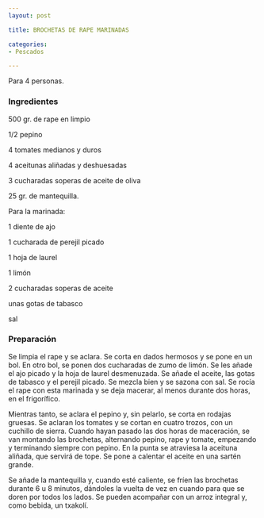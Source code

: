 ```yaml
---
layout: post

title: BROCHETAS DE RAPE MARINADAS

categories:
- Pescados

---
```

Para 4 personas.

<h3>Ingredientes</h3>

500 gr. de rape en limpio

1/2 pepino

4 tomates medianos y duros

4 aceitunas aliñadas y deshuesadas

3 cucharadas soperas de aceite de oliva

25 gr. de mantequilla.

Para la marinada:

1 diente de ajo

1 cucharada de perejil picado

1 hoja de laurel

1 limón

2 cucharadas soperas de aceite

unas gotas de tabasco

sal

<h3>Preparación</h3>

Se limpia el rape y se aclara. Se corta en dados hermosos y se pone en un bol. En otro bol, se ponen dos cucharadas de zumo de limón. Se les añade el ajo picado y la hoja de laurel desmenuzada. Se añade el aceite, las gotas de tabasco y el perejil picado. Se mezcla bien y se sazona con sal. Se rocía el rape con esta marinada y se deja macerar, al menos durante dos horas, en el frigorífico.

Mientras tanto, se aclara el pepino y, sin pelarlo, se corta en rodajas gruesas. Se aclaran los tomates y se cortan en cuatro trozos, con un cuchillo de sierra. Cuando hayan pasado las dos horas de maceración, se van montando las brochetas, alternando pepino, rape y tomate, empezando y terminando siempre con pepino. En la punta se atraviesa la aceituna aliñada, que servirá de tope. Se pone a calentar el aceite en una sartén grande.

Se añade la mantequilla y, cuando esté caliente, se fríen las brochetas durante 6 u 8 minutos, dándoles la vuelta de vez en cuando para que se doren por todos los lados. Se pueden acompañar con un arroz integral y, como bebida, un txakolí.